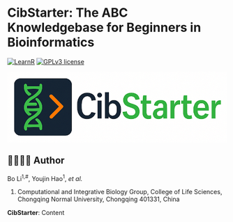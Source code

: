 # CibStarter: The ABC Knowledgebase for Beginners in Bioinformatics # 

[![LearnR](https://img.shields.io/badge/LearnR-black?style=for-the-badge&logo=icq&logolColor=42F425)](https://github.com/libcell/LearnR) 
[![GPLv3 license](https://img.shields.io/badge/License-GPLv3-red.svg)](http://perso.crans.org/besson/LICENSE.html)

<img src = "img/CibStarter.png" width = "800" align = "middle"> 

## 👩‍🏫👨‍🏫 Author 

Bo Li<sup>1,#</sup>, Youjin Hao<sup>1</sup>, *et al.*

1) Computational and Integrative Biology Group, College of Life Sciences, Chongqing Normal University, Chongqing 401331, China

**CibStarter**: Content 
